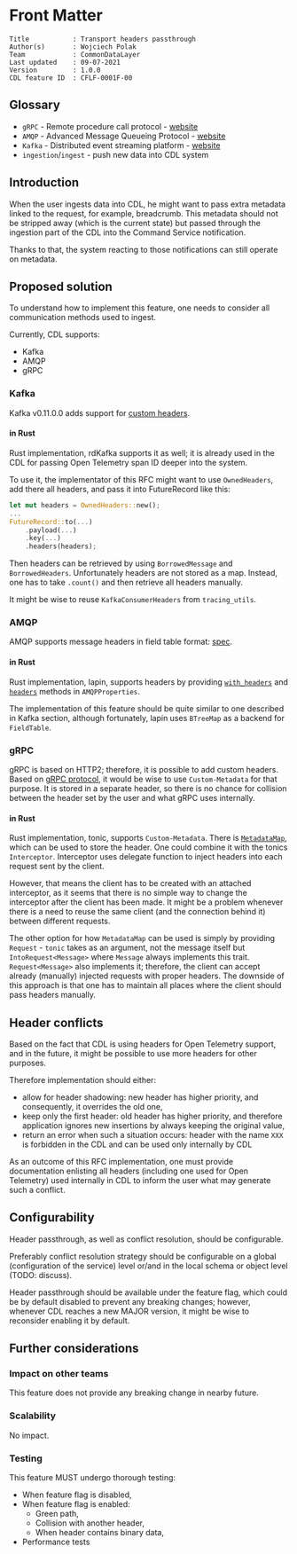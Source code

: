 # Front Matter

```
Title           : Transport headers passthrough
Author(s)       : Wojciech Polak
Team            : CommonDataLayer
Last updated    : 09-07-2021
Version         : 1.0.0
CDL feature ID  : CFLF-0001F-00
```

## Glossary
* `gRPC` - Remote procedure call protocol - [website][gRPC]
* `AMQP` - Advanced Message Queueing Protocol - [website][AMQP]
* `Kafka` - Distributed event streaming platform - [website][Kafka]
* `ingestion`/`ingest` - push new data into CDL system

## Introduction
When the user ingests data into CDL, he might want to pass extra metadata linked to the request, for example, breadcrumb.
This metadata should not be stripped away (which is the current state) but passed through the ingestion part of the CDL into the Command Service notification.

Thanks to that, the system reacting to those notifications can still operate on metadata.
## Proposed solution
To understand how to implement this feature, one needs to consider all communication methods used to ingest.

Currently, CDL supports:
* Kafka
* AMQP
* gRPC

### Kafka
Kafka v0.11.0.0 adds support for [custom headers][Kafka-Headers].

#### in Rust
Rust implementation, rdKafka supports it as well; it is already used in the CDL for passing Open Telemetry span ID deeper into the system.

To use it, the implementator of this RFC might want to use `OwnedHeaders`, add there all headers, and pass it into FutureRecord like this:

```rust
let mut headers = OwnedHeaders::new();
...
FutureRecord::to(...)
    .payload(...)
    .key(...)
    .headers(headers);
```

Then headers can be retrieved by using `BorrowedMessage` and `BorrowedHeaders`. Unfortunately headers are not stored as a map.
Instead, one has to take `.count()` and then retrieve all headers manually. 

It might be wise to reuse `KafkaConsumerHeaders` from `tracing_utils`.

### AMQP
AMQP supports message headers in field table format: [spec][AMQP].

#### in Rust
Rust implementation, lapin, supports headers by providing [`with_headers`][Lapin-Set] and [`headers`][Lapin-Get] methods in `AMQPProperties`.

The implementation of this feature should be quite similar to one described in Kafka section, although fortunately, lapin uses `BTreeMap` as a backend for `FieldTable`.

### gRPC
gRPC is based on HTTP2; therefore, it is possible to add custom headers.
Based on [gRPC protocol][gRPC-Protocol], it would be wise to use `Custom-Metadata` for that purpose.
It is stored in a separate header, so there is no chance for collision between the header set by the user and what gRPC uses internally.

#### in Rust
Rust implementation, tonic, supports `Custom-Metadata`. There is [`MetadataMap`][Tonic-Metadata], which can be used to store the header. One could combine it with the tonics `Interceptor`. Interceptor uses delegate function to inject headers into each request sent by the client.

However, that means the client has to be created with an attached interceptor, as it seems that there is no simple way to change the interceptor after the client has been made. It might be a problem whenever there is a need to reuse the same client (and the connection behind it) between different requests.

The other option for how `MetadataMap` can be used is simply by providing `Request` - `tonic` takes as an argument, not the message itself but `IntoRequest<Message>` where `Message` always implements this trait. `Request<Message>` also implements it; therefore, the client can accept already (manually) injected requests with proper headers. The downside of this approach is that one has to maintain all places where the client should pass headers manually.

## Header conflicts

Based on the fact that CDL is using headers for Open Telemetry support, and in the future, it might be possible to use more headers for other purposes.

Therefore implementation should either:
* allow for header shadowing: new header has higher priority, and consequently, it overrides the old one,
* keep only the first header: old header has higher priority, and therefore application ignores new insertions by always keeping the original value,
* return an error when such a situation occurs: header with the name `XXX` is forbidden in the CDL and can be used only internally by CDL

As an outcome of this RFC implementation, one must provide documentation enlisting all headers (including one used for Open Telemetry) used internally in CDL to inform the user what may generate such a conflict.

## Configurability

Header passthrough, as well as conflict resolution, should be configurable.

Preferably conflict resolution strategy should be configurable on a global (configuration of the service) level or/and in the local schema or object level (TODO: discuss).

Header passthrough should be available under the feature flag, which could be by default disabled to prevent any breaking changes; however, whenever CDL reaches a new MAJOR version, it might be wise to reconsider enabling it by default.

## Further considerations

### Impact on other teams

This feature does not provide any breaking change in nearby future.

### Scalability

No impact.

### Testing

This feature MUST undergo thorough testing:
* When feature flag is disabled,
* When feature flag is enabled:
   * Green path,
   * Collision with another header,
   * When header contains binary data,
* Performance tests

[gRPC]: https://grpc.io/
[gRPC-Protocol]: https://github.com/grpc/grpc/blob/master/doc/PROTOCOL-HTTP2.md
[Kafka]: https://kafka.apache.org/
[AMQP]: https://www.rabbitmq.com/amqp-0-9-1-reference.html
[Kafka-Headers]: https://cwiki.apache.org/confluence/display/KAFKA/KIP-82+-+Add+Record+Headers
[Lapin-Set]: https://docs.rs/lapin/1.7.1/lapin/protocol/basic/struct.AMQPProperties.html#method.with_headers
[Lapin-Get]: https://docs.rs/lapin/1.7.1/lapin/protocol/basic/struct.AMQPProperties.html#method.headers
[Tonic-Metadata]: https://docs.rs/tonic/0.5.0/tonic/metadata/struct.MetadataMap.html
